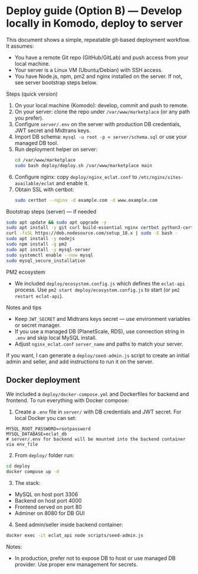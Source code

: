 # Deploy guide (Option B) — Develop locally in Komodo, deploy to server

This document shows a simple, repeatable git-based deployment workflow. It assumes:

- You have a remote Git repo (GitHub/GitLab) and push access from your local machine.
- Your server is a Linux VM (Ubuntu/Debian) with SSH access.
- You have Node.js, npm, pm2 and nginx installed on the server. If not, see server bootstrap steps below.

Steps (quick version)
1. On your local machine (Komodo): develop, commit and push to remote.
2. On your server: clone the repo under `/var/www/marketplace` (or any path you prefer).
3. Configure `server/.env` on the server with production DB credentials, JWT secret and Midtrans keys.
4. Import DB schema: `mysql -u root -p < server/schema.sql` or use your managed DB tool.
5. Run deployment helper on server:
   ```bash
   cd /var/www/marketplace
   sudo bash deploy/deploy.sh /var/www/marketplace main
   ```
6. Configure nginx: copy `deploy/nginx_eclat.conf` to `/etc/nginx/sites-available/eclat` and enable it.
7. Obtain SSL with certbot:
   ```bash
   sudo certbot --nginx -d example.com -d www.example.com
   ```

Bootstrap steps (server) — if needed
```bash
sudo apt update && sudo apt upgrade -y
sudo apt install -y git curl build-essential nginx certbot python3-certbot-nginx
curl -fsSL https://deb.nodesource.com/setup_18.x | sudo -E bash -
sudo apt install -y nodejs
sudo npm install -g pm2
sudo apt install -y mysql-server
sudo systemctl enable --now mysql
sudo mysql_secure_installation
```

PM2 ecosystem
- We included `deploy/ecosystem.config.js` which defines the `eclat-api` process. Use `pm2 start deploy/ecosystem.config.js` to start (or `pm2 restart eclat-api`).

Notes and tips
- Keep `JWT_SECRET` and Midtrans keys secret — use environment variables or secret manager.
- If you use a managed DB (PlanetScale, RDS), use connection string in `.env` and skip local MySQL install.
- Adjust `nginx_eclat.conf` `server_name` and paths to match your server.

If you want, I can generate a `deploy/seed-admin.js` script to create an initial admin and seller, and add instructions to run it on the server.

Docker deployment
-----------------
We included a `deploy/docker-compose.yml` and Dockerfiles for backend and frontend. To run everything with Docker compose:

1. Create a `.env` file in `server/` with DB credentials and JWT secret. For local Docker you can set:

```env
MYSQL_ROOT_PASSWORD=rootpassword
MYSQL_DATABASE=eclat_db
# server/.env for backend will be mounted into the backend container via env_file
```

2. From `deploy/` folder run:

```bash
cd deploy
docker compose up -d
```

3. The stack:
- MySQL on host port 3306
- Backend on host port 4000
- Frontend served on port 80
- Adminer on 8080 for DB GUI

4. Seed admin/seller inside backend container:

```bash
docker exec -it eclat_api node scripts/seed-admin.js
```

Notes:
- In production, prefer not to expose DB to host or use managed DB provider. Use proper env management for secrets.

